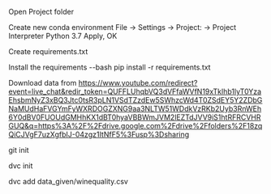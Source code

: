 Open Project folder

Create new conda environment 
    File -> Settings -> Project: <Project Name> -> Project Interpreter
    Python 3.7
    Apply, OK

Create requirements.txt

Install the requirements
    --bash
    pip install -r requirements.txt

Download data from https://www.youtube.com/redirect?event=live_chat&redir_token=QUFFLUhqbVQ3dVFfaWVfN19xTklhb1lyT0YzaEhsbmNyZ3xBQ3Jtc0tsR3pLN1VSdTZzdEw5SWhzcWd4T0ZSdEY5Y2ZDbGNaMUdHaFVGYmFyWXRDOGZXNG9aa3NLTW51WDdkVzRKb2Uyb3RnWEh6Y0dBV0FUOUdGMHhKX1dBT0hyaVBBWmJVM2lEZTdJVV9iS1htRFRCVHRGUQ&q=https%3A%2F%2Fdrive.google.com%2Fdrive%2Ffolders%2F18zqQiCJVgF7uzXgfbIJ-04zgz1ItNfF5%3Fusp%3Dsharing

git init

dvc init

dvc add data_given/winequality.csv



